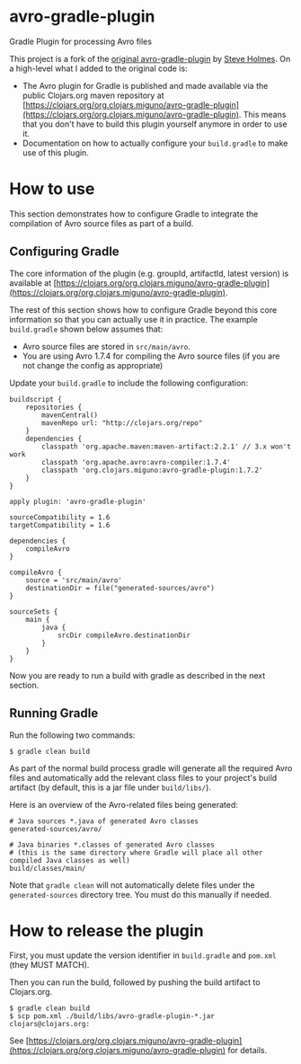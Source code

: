 avro-gradle-plugin
==================

Gradle Plugin for processing Avro files

This project is a fork of the [original avro-gradle-plugin](https://github.com/iamsteveholmes/avro-gradle-plugin) by
[Steve Holmes](https://github.com/iamsteveholmes).  On a high-level what I added to the original code is:

* The Avro plugin for Gradle is published and made available via the public Clojars.org maven repository
  at [https://clojars.org/org.clojars.miguno/avro-gradle-plugin](https://clojars.org/org.clojars.miguno/avro-gradle-plugin).
  This means that you don't have to build this plugin yourself anymore in order to use it.
* Documentation on how to actually configure your ``build.gradle`` to make use of this plugin.


# How to use

This section demonstrates how to configure Gradle to integrate the compilation of Avro source files as part of a build.


## Configuring Gradle

The core information of the plugin (e.g. groupId, artifactId, latest version) is available at
[https://clojars.org/org.clojars.miguno/avro-gradle-plugin](https://clojars.org/org.clojars.miguno/avro-gradle-plugin).

The rest of this section shows how to configure Gradle beyond this core information so that you can actually use it in
practice.  The example ``build.gradle`` shown below assumes that:

* Avro source files are stored in ``src/main/avro``.
* You are using Avro 1.7.4 for compiling the Avro source files (if you are not change the config as appropriate)

Update your ``build.gradle`` to include the following configuration:

    buildscript {
        repositories {
            mavenCentral()
            mavenRepo url: "http://clojars.org/repo"
        }
        dependencies {
            classpath 'org.apache.maven:maven-artifact:2.2.1' // 3.x won't work
            classpath 'org.apache.avro:avro-compiler:1.7.4'
            classpath 'org.clojars.miguno:avro-gradle-plugin:1.7.2'
        }
    }

    apply plugin: 'avro-gradle-plugin'

    sourceCompatibility = 1.6
    targetCompatibility = 1.6

    dependencies {
        compileAvro
    }

    compileAvro {
        source = 'src/main/avro'
        destinationDir = file("generated-sources/avro")
    }

    sourceSets {
        main {
            java {
                srcDir compileAvro.destinationDir
            }
        }
    }

Now you are ready to run a build with gradle as described in the next section.


## Running Gradle

Run the following two commands:

    $ gradle clean build

As part of the normal build process gradle will generate all the required Avro files and automatically add the relevant
class files to your project's build artifact (by default, this is a jar file under ``build/libs/``).

Here is an overview of the Avro-related files being generated:

    # Java sources *.java of generated Avro classes
    generated-sources/avro/

    # Java binaries *.classes of generated Avro classes
    # (this is the same directory where Gradle will place all other compiled Java classes as well)
    build/classes/main/

Note that ``gradle clean`` will not automatically delete files under the ``generated-sources`` directory tree.  You must
do this manually if needed.


# How to release the plugin

First, you must update the version identifier in ``build.gradle`` and ``pom.xml`` (they MUST MATCH).

Then you can run the build, followed by pushing the build artifact to Clojars.org.

    $ gradle clean build
    $ scp pom.xml ./build/libs/avro-gradle-plugin-*.jar clojars@clojars.org:

See [https://clojars.org/org.clojars.miguno/avro-gradle-plugin](https://clojars.org/org.clojars.miguno/avro-gradle-plugin)
for details.
